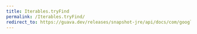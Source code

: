 ```yaml
---
title: Iterables.tryFind
permalink: /Iterables.tryFind/
redirect_to: https://guava.dev/releases/snapshot-jre/api/docs/com/google/common/collect/Iterables.html#tryFind-java.lang.Iterable-com.google.common.base.Predicate-
---
```

